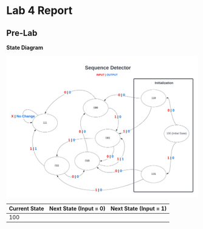 # Lab 4 Report

## Pre-Lab

**State Diagram**

![Figure1](./image/Figure1.png)

| Current State | Next State (Input = 0) | Next State (Input = 1) |
| --------------|----------------|----------------|
| 100 | 